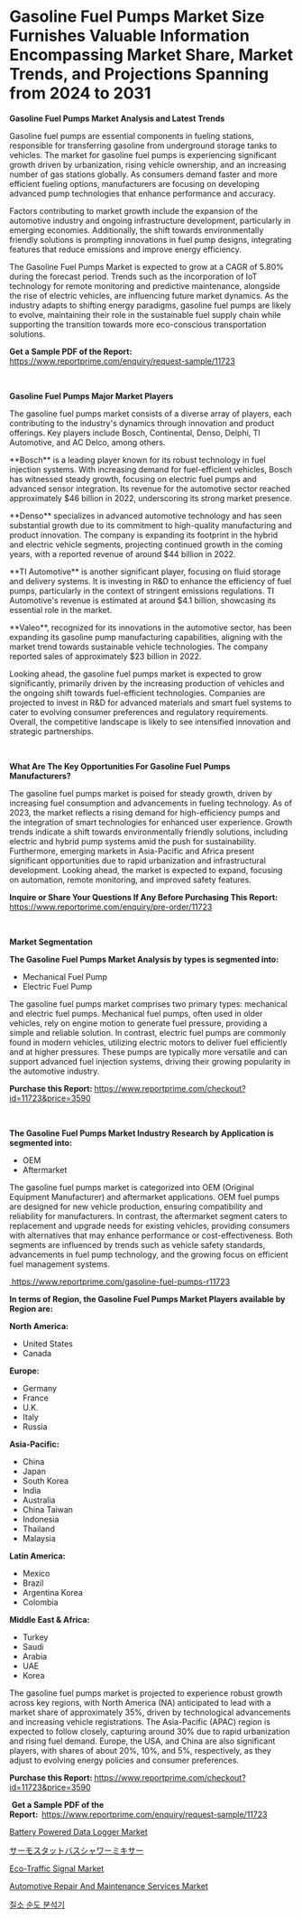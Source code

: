 <p><h1>Gasoline Fuel Pumps Market Size Furnishes Valuable Information Encompassing Market Share, Market Trends, and Projections Spanning from 2024 to 2031</h1></p><p><strong>Gasoline Fuel Pumps Market Analysis and Latest Trends</strong></p>
<p><p>Gasoline fuel pumps are essential components in fueling stations, responsible for transferring gasoline from underground storage tanks to vehicles. The market for gasoline fuel pumps is experiencing significant growth driven by urbanization, rising vehicle ownership, and an increasing number of gas stations globally. As consumers demand faster and more efficient fueling options, manufacturers are focusing on developing advanced pump technologies that enhance performance and accuracy.</p><p>Factors contributing to market growth include the expansion of the automotive industry and ongoing infrastructure development, particularly in emerging economies. Additionally, the shift towards environmentally friendly solutions is prompting innovations in fuel pump designs, integrating features that reduce emissions and improve energy efficiency.</p><p>The Gasoline Fuel Pumps Market is expected to grow at a CAGR of 5.80% during the forecast period. Trends such as the incorporation of IoT technology for remote monitoring and predictive maintenance, alongside the rise of electric vehicles, are influencing future market dynamics. As the industry adapts to shifting energy paradigms, gasoline fuel pumps are likely to evolve, maintaining their role in the sustainable fuel supply chain while supporting the transition towards more eco-conscious transportation solutions.</p></p>
<p><strong>Get a Sample PDF of the Report:&nbsp;</strong> <a href="https://www.reportprime.com/enquiry/request-sample/11723">https://www.reportprime.com/enquiry/request-sample/11723</a></p>
<p>&nbsp;</p>
<p><strong>Gasoline Fuel Pumps Major Market Players</strong></p>
<p><p>The gasoline fuel pumps market consists of a diverse array of players, each contributing to the industry's dynamics through innovation and product offerings. Key players include Bosch, Continental, Denso, Delphi, TI Automotive, and AC Delco, among others.</p><p>**Bosch** is a leading player known for its robust technology in fuel injection systems. With increasing demand for fuel-efficient vehicles, Bosch has witnessed steady growth, focusing on electric fuel pumps and advanced sensor integration. Its revenue for the automotive sector reached approximately $46 billion in 2022, underscoring its strong market presence.</p><p>**Denso** specializes in advanced automotive technology and has seen substantial growth due to its commitment to high-quality manufacturing and product innovation. The company is expanding its footprint in the hybrid and electric vehicle segments, projecting continued growth in the coming years, with a reported revenue of around $44 billion in 2022.</p><p>**TI Automotive** is another significant player, focusing on fluid storage and delivery systems. It is investing in R&D to enhance the efficiency of fuel pumps, particularly in the context of stringent emissions regulations. TI Automotive's revenue is estimated at around $4.1 billion, showcasing its essential role in the market.</p><p>**Valeo**, recognized for its innovations in the automotive sector, has been expanding its gasoline pump manufacturing capabilities, aligning with the market trend towards sustainable vehicle technologies. The company reported sales of approximately $23 billion in 2022.</p><p>Looking ahead, the gasoline fuel pumps market is expected to grow significantly, primarily driven by the increasing production of vehicles and the ongoing shift towards fuel-efficient technologies. Companies are projected to invest in R&D for advanced materials and smart fuel systems to cater to evolving consumer preferences and regulatory requirements. Overall, the competitive landscape is likely to see intensified innovation and strategic partnerships.</p></p>
<p>&nbsp;</p>
<p><strong>What Are The Key Opportunities For Gasoline Fuel Pumps Manufacturers?</strong></p>
<p><p>The gasoline fuel pumps market is poised for steady growth, driven by increasing fuel consumption and advancements in fueling technology. As of 2023, the market reflects a rising demand for high-efficiency pumps and the integration of smart technologies for enhanced user experience. Growth trends indicate a shift towards environmentally friendly solutions, including electric and hybrid pump systems amid the push for sustainability. Furthermore, emerging markets in Asia-Pacific and Africa present significant opportunities due to rapid urbanization and infrastructural development. Looking ahead, the market is expected to expand, focusing on automation, remote monitoring, and improved safety features.</p></p>
<p><strong>Inquire or Share Your Questions If Any Before Purchasing This Report:</strong> <a href="https://www.reportprime.com/enquiry/pre-order/11723">https://www.reportprime.com/enquiry/pre-order/11723</a></p>
<p>&nbsp;</p>
<p><strong>Market Segmentation</strong></p>
<p><strong>The Gasoline Fuel Pumps Market Analysis by types is segmented into:</strong></p>
<p><ul><li>Mechanical Fuel Pump</li><li>Electric Fuel Pump</li></ul></p>
<p><p>The gasoline fuel pumps market comprises two primary types: mechanical and electric fuel pumps. Mechanical fuel pumps, often used in older vehicles, rely on engine motion to generate fuel pressure, providing a simple and reliable solution. In contrast, electric fuel pumps are commonly found in modern vehicles, utilizing electric motors to deliver fuel efficiently and at higher pressures. These pumps are typically more versatile and can support advanced fuel injection systems, driving their growing popularity in the automotive industry.</p></p>
<p><strong>Purchase this Report:&nbsp;</strong><a href="https://www.reportprime.com/checkout?id=11723&price=3590">https://www.reportprime.com/checkout?id=11723&price=3590</a></p>
<p>&nbsp;</p>
<p><strong>The Gasoline Fuel Pumps Market Industry Research by Application is segmented into:</strong></p>
<p><ul><li>OEM</li><li>Aftermarket</li></ul></p>
<p><p>The gasoline fuel pumps market is categorized into OEM (Original Equipment Manufacturer) and aftermarket applications. OEM fuel pumps are designed for new vehicle production, ensuring compatibility and reliability for manufacturers. In contrast, the aftermarket segment caters to replacement and upgrade needs for existing vehicles, providing consumers with alternatives that may enhance performance or cost-effectiveness. Both segments are influenced by trends such as vehicle safety standards, advancements in fuel pump technology, and the growing focus on efficient fuel management systems.</p></p>
<p><a href="https://www.reportprime.com/gasoline-fuel-pumps-r11723">&nbsp;https://www.reportprime.com/gasoline-fuel-pumps-r11723</a></p>
<p><strong>In terms of Region, the Gasoline Fuel Pumps Market Players available by Region are:</strong></p>
<p>
    <p> <strong> North America: </strong>
        <ul>
            <li>United States</li>
            <li>Canada</li>
        </ul>
        </p> 
    <p> <strong> Europe: </strong>
        <ul>
            <li>Germany</li>
            <li>France</li>
            <li>U.K.</li>
            <li>Italy</li>
            <li>Russia</li>
        </ul>
        </p> 
    <p> <strong> Asia-Pacific: </strong>
        <ul>
            <li>China</li>
            <li>Japan</li>
            <li>South Korea</li>
            <li>India</li>
            <li>Australia</li>
            <li>China Taiwan</li>
            <li>Indonesia</li>
            <li>Thailand</li>
            <li>Malaysia</li>
        </ul>
        </p> 
    <p> <strong> Latin America: </strong>
        <ul>
            <li>Mexico</li>
            <li>Brazil</li>
            <li>Argentina Korea</li>
            <li>Colombia</li>
        </ul>
        </p> 
    <p> <strong> Middle East & Africa: </strong>
        <ul>
            <li>Turkey</li>
            <li>Saudi</li>
            <li>Arabia</li>
            <li>UAE</li>
            <li>Korea</li>
        </ul>
    </p>
    </p>
<p><p>The gasoline fuel pumps market is projected to experience robust growth across key regions, with North America (NA) anticipated to lead with a market share of approximately 35%, driven by technological advancements and increasing vehicle registrations. The Asia-Pacific (APAC) region is expected to follow closely, capturing around 30% due to rapid urbanization and rising fuel demand. Europe, the USA, and China are also significant players, with shares of about 20%, 10%, and 5%, respectively, as they adjust to evolving energy policies and consumer preferences.</p></p>
<p><strong>Purchase this Report: </strong><a href="https://www.reportprime.com/checkout?id=11723&price=3590">https://www.reportprime.com/checkout?id=11723&price=3590</a></p>
<p>&nbsp;<strong>Get a Sample PDF of the Report:&nbsp;&nbsp;</strong><a href="https://www.reportprime.com/enquiry/request-sample/11723">https://www.reportprime.com/enquiry/request-sample/11723</a></p>
<p><strong></strong></p>
<p><p><a href="https://medium.com/@calekuhlman/global-battery-powered-data-logger-industry-analysis-share-growth-trends-and-forecast-2024-to-e4d018eeacf6">Battery Powered Data Logger Market</a></p><p><a href="https://medium.com/@tiffanycooper7272/%E5%B0%86%E6%9D%A5%E3%81%AE%E3%82%B0%E3%83%AD%E3%83%BC%E3%83%90%E3%83%AB%E3%82%B5%E3%83%BC%E3%83%A2%E3%82%B9%E3%82%BF%E3%83%86%E3%82%A3%E3%83%83%E3%82%AF%E3%83%90%E3%82%B9%E3%82%B7%E3%83%A3%E3%83%AF%E3%83%BC%E3%83%9F%E3%82%AD%E3%82%B5%E3%83%BC%E5%B8%82%E5%A0%B4%E3%81%AE%E3%83%88%E3%83%AC%E3%83%B3%E3%83%89-131%E3%83%9A%E3%83%BC%E3%82%B8%E3%81%AE2024%E5%B9%B4%E3%81%8B%E3%82%892031%E5%B9%B4%E3%81%BE%E3%81%A7%E3%81%AE%E5%B8%82%E5%A0%B4insights%E3%81%A8%E5%88%86%E6%9E%90-17aae05bf52d">サーモスタットバスシャワーミキサー</a></p><p><a href="https://issuu.com/reportprime-2/docs/eco-traffic-signal-market-size-2030_eae1c16cd57152">Eco-Traffic Signal Market</a></p><p><a href="https://github.com/ChiragRp1/Market-Research-Report-List-6/blob/main/automotive-repair-and-maintenance-services-market.md">Automotive Repair And Maintenance Services Market</a></p><p><a href="https://medium.com/@chungcameron76/%EC%A7%88%EC%86%8C-%EC%88%9C%EB%8F%84-%EB%B6%84%EC%84%9D%EA%B8%B0-%EC%82%B0%EC%97%85-%EB%B6%80%EB%AC%B8-%EC%8B%9C%EC%9E%A5-%EB%8F%99%ED%96%A5-%EB%B0%8F-%EB%AF%B8%EB%9E%98-%EC%8B%9C%EB%82%98%EB%A6%AC%EC%98%A4-2024-2031-b68c3f830989">질소 순도 분석기</a></p></p>